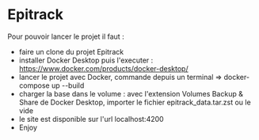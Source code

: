 # Epitrack
Pour pouvoir lancer le projet il faut :
- faire un clone du projet Epitrack
- installer Docker Desktop puis l'executer : https://www.docker.com/products/docker-desktop/
- lancer le projet avec Docker, commande depuis un terminal => docker-compose up --build
- charger la base dans le volume : avec l'extension Volumes Backup & Share de Docker Desktop, importer le fichier epitrack_data.tar.zst ou le vide
- le site est disponible sur l'url localhost:4200
- Enjoy

